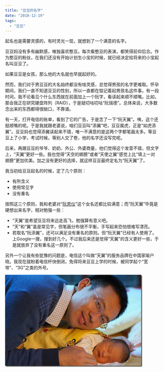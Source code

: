 ```yaml
---
title: "豆豆的名字"
date: "2010-12-19"
tags: 
  - "豆豆"
---
```


起名也是需要灵感的，有时灵光一现，就想到了一个满意的名字。

豆豆妈没有多有幽默感，唯独喜欢憨豆。每次看憨豆的表演，都笑得前仰后合。作为憨豆的粉丝，在我们还没有开始计划生小宝的时候，就已经决定给将来的小宝起名叫豆豆了。

如果豆豆是女孩，那么他的大名就也早就起好的。

然而，我们对于男豆豆的大名始终都没有啥灵感，总觉得男孩的名字更难取。怀孕期间，我们一直不知道豆豆的性别，所以一直都在惦记着起男孩名这件事。有一段时间，我不论看见个什么东西就在前面加上一个阮字，看读起来顺不顺嘴。比如，那会我正在研究硬盘阵列（RAID），于是就叨咕叨咕“阮瑞德”。总体来说，大多数念出来的东西都得很拗口，不靠谱。

有一天，打开电信的账单，看到了它的广告，于是念了一下“阮天翼”。咦，这个还挺顺嘴的呢。于是我就跟老婆说，咱们豆豆叫“添翼”吧，豆豆属虎，正是“如虎添翼”。豆豆妈也觉得添翼读起来不错，唯一不满意的是这两个字都笔画太多。等豆豆上了小学，考试时候，等别人交了卷，他的名字还没写完呢。

后来，再跟豆豆的爷爷、奶奶、外公、外婆商量，他们觉得这个发音不错，但文字上，“天翼”更好一些。我也觉得“天空的翅膀”或者“天使之翼”感觉上比“填上一对翅膀”更加优美。加之没有更好的选择，就这样豆豆最终定名为“阮天翼”了。

我当初给豆豆起名的时候，定了几个原则：

- 有所含义
- 使用常见字
- 没有重名

按照这三个原则，我和老婆对“[阮恩仪](http://ruanqizhen.wordpress.com/2009/10/27/%e5%a5%b3%e5%84%bf%e7%9a%84%e5%90%8d%e5%ad%97/)”这个女名还都比较满意；而“阮天翼”毕竟是硬想出来名字，相对勉强一些：

- “天翼”是希望豆豆将来远走高飞，勉强算有意义吧。
- “天”和“翼”虽是常见字，但笔画分布很不平衡，手写起来恐怕很难写漂亮。
- 若取名“阮添翼”，还可以满足没有重名的原则。但“阮天翼”已经有人使用了。上Google一搜，搜到好几个。不过我后来还是觉得“天翼”的含义更好一些，于是就放弃了没有重名这一原则了。

另外一个让我有些犹豫的问题是，电信这个叫做“天翼”的服务品牌在中国家喻户晓。我现在就盼着电信杆快倒闭，免得将来豆豆上学的时候，被同学起个“宽带”、“3G”之类的外号。

[![DSC00474](images/dsc00474_thumb.jpg "DSC00474")](http://ruanqizhen.wordpress.com/wp-content/uploads/2010/12/dsc00474.jpg)
